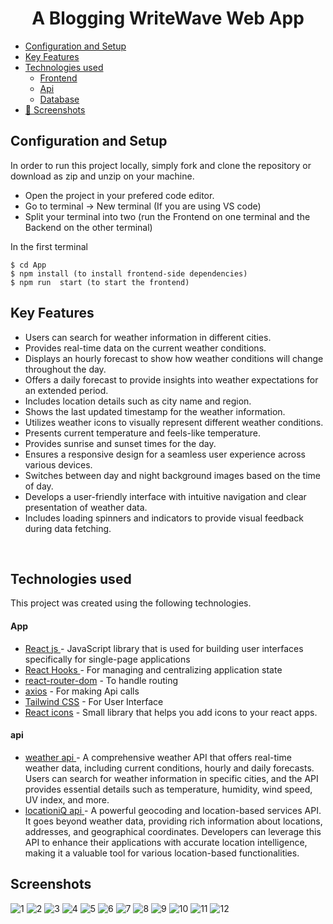 <H1 align ="center" > A Blogging WriteWave Web App  </h1>

  * [Configuration and Setup](#configuration-and-setup)
  * [Key Features](#key-features)
  * [Technologies used](#technologies-used)
      - [Frontend](#App)
      - [Api](#api)
      - [Database](#database)
  * [📸 Screenshots](#screenshots)


## Configuration and Setup

In order to run this project locally, simply fork and clone the repository or download as zip and unzip on your machine.

- Open the project in your prefered code editor.
- Go to terminal -> New terminal (If you are using VS code)
- Split your terminal into two (run the Frontend on one terminal and the Backend on the other terminal)

In the first terminal

```
$ cd App
$ npm install (to install frontend-side dependencies)
$ npm run  start (to start the frontend)
```

##  Key Features

- Users can search for weather information in different cities.
- Provides real-time data on the current weather conditions.
- Displays an hourly forecast to show how weather conditions will change throughout the day.
- Offers a daily forecast to provide insights into weather expectations for an extended period.
- Includes location details such as city name and region.
- Shows the last updated timestamp for the weather information.
- Utilizes weather icons to visually represent different weather conditions.
- Presents current temperature and feels-like temperature.
- Provides sunrise and sunset times for the day.
- Ensures a responsive design for a seamless user experience across various devices.
- Switches between day and night background images based on the time of day.
- Develops a user-friendly interface with intuitive navigation and clear presentation of weather data.
- Includes loading spinners and indicators to provide visual feedback during data fetching.


<br/>

##  Technologies used

This project was created using the following technologies.

####  App 

- [React js ](https://www.npmjs.com/package/react) - JavaScript library that is used for building user interfaces specifically for single-page applications
- [React Hooks  ](https://reactjs.org/docs/hooks-intro.html) - For managing and centralizing application state
- [react-router-dom](https://www.npmjs.com/package/react-router-dom) - To handle routing
- [axios](https://www.npmjs.com/package/axios) - For making Api calls
- [Tailwind CSS](https://developer.mozilla.org/en-US/docs/Web/CSS) - For User Interface
- [React icons](https://react-icons.github.io/react-icons/) -
 Small library that helps you add icons  to your react apps.


####  api 

 - [weather api ](https://www.weatherapi.com/) - A comprehensive weather API that offers real-time weather data, including current conditions, hourly and daily forecasts. Users can search for weather information in specific cities, and the API provides essential details such as temperature, humidity, wind speed, UV index, and more.
 - [locationiQ api ](https://docs.locationiq.com/docs/introduction) - A powerful geocoding and location-based services API. It goes beyond weather data, providing rich information about locations, addresses, and geographical coordinates. Developers can leverage this API to enhance their applications with accurate location intelligence, making it a valuable tool for various location-based functionalities.

 ##  Screenshots 

![1](https://github.com/PrinceInScripts/Blog-App/assets/124567410/10fe5fac-c712-44ed-bc6a-b4ef97ee7865)
![2](https://github.com/PrinceInScripts/Blog-App/assets/124567410/1ed59ffa-7142-4907-968a-1a7762bfd34a)
![3](https://github.com/PrinceInScripts/Blog-App/assets/124567410/82eef8b7-3365-432e-935d-53d1803c5a5b)
![4](https://github.com/PrinceInScripts/Blog-App/assets/124567410/7d1c244f-1f30-4f2a-a357-03bdfaf720d9)
![5](https://github.com/PrinceInScripts/Blog-App/assets/124567410/6ce7442f-58b0-45cc-b460-13399b367bed)
![6](https://github.com/PrinceInScripts/Blog-App/assets/124567410/0ef539fe-554e-4312-8f25-92b248a7bf4c)
![7](https://github.com/PrinceInScripts/Blog-App/assets/124567410/f0d11c22-f7b0-407a-b5d1-96c2858d1ef5)
![8](https://github.com/PrinceInScripts/Blog-App/assets/124567410/471132a9-be9a-4faa-9420-85a3833b65a5)
![9](https://github.com/PrinceInScripts/Blog-App/assets/124567410/9ffd7841-a1f0-47a8-81ae-2ae0c8699b94)
![10](https://github.com/PrinceInScripts/Blog-App/assets/124567410/bf4e2d25-ff8e-4a8f-9ff5-9be511f169b2)
![11](https://github.com/PrinceInScripts/Blog-App/assets/124567410/90970ec2-9b1f-4715-8865-1ea6838d6af0)
![12](https://github.com/PrinceInScripts/Blog-App/assets/124567410/7ba63bbf-793b-4009-9701-70a44578d047)

